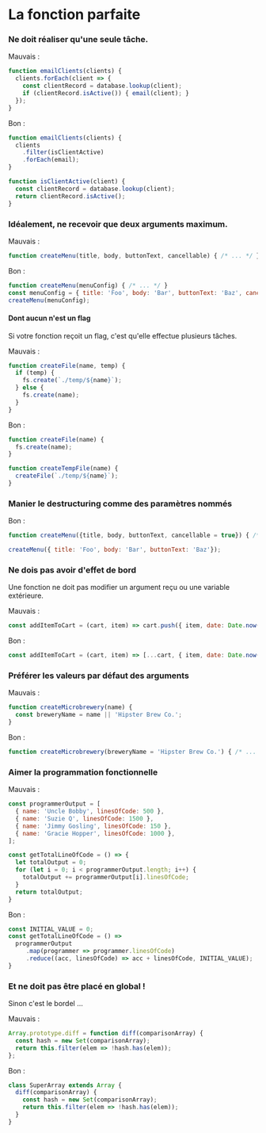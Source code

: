 # La fonction parfaite

### Ne doit réaliser qu'une seule tâche.

Mauvais :
```js
function emailClients(clients) {
  clients.forEach(client => {
    const clientRecord = database.lookup(client);
    if (clientRecord.isActive()) { email(client); }
  });
}
```

Bon :
```js
function emailClients(clients) {
  clients
    .filter(isClientActive)
    .forEach(email);
}

function isClientActive(client) {
  const clientRecord = database.lookup(client);
  return clientRecord.isActive();
}
```

### Idéalement, ne recevoir que deux arguments maximum.

Mauvais :
```js
function createMenu(title, body, buttonText, cancellable) { /* ... */ }
```

Bon :
```js
function createMenu(menuConfig) { /* ... */ }
const menuConfig = { title: 'Foo', body: 'Bar', buttonText: 'Baz', cancellable: true };
createMenu(menuConfig);
```

#### Dont aucun n'est un flag

Si votre fonction reçoit un flag, c'est qu'elle effectue plusieurs tâches.

Mauvais :
```js
function createFile(name, temp) {
  if (temp) {
    fs.create(`./temp/${name}`);
  } else {
    fs.create(name);
  }
}
```

Bon :
```js
function createFile(name) {
  fs.create(name);
}

function createTempFile(name) {
  createFile(`./temp/${name}`);
}
```

### Manier le destructuring comme des paramètres nommés

Bon :
```js
function createMenu({title, body, buttonText, cancellable = true}) { /* ... */ }

createMenu({ title: 'Foo', body: 'Bar', buttonText: 'Baz'});
```

### Ne dois pas avoir d'effet de bord

Une fonction ne doit pas modifier un argument reçu ou une variable extérieure.

Mauvais :
```js
const addItemToCart = (cart, item) => cart.push({ item, date: Date.now() });
```

Bon :
```js
const addItemToCart = (cart, item) => [...cart, { item, date: Date.now() }];
```

### Préférer les valeurs par défaut des arguments

Mauvais :
```js
function createMicrobrewery(name) {
  const breweryName = name || 'Hipster Brew Co.';
}
```

Bon :
```js
function createMicrobrewery(breweryName = 'Hipster Brew Co.') { /* ... */ }
```

### Aimer la programmation fonctionnelle

Mauvais :
```js
const programmerOutput = [
  { name: 'Uncle Bobby', linesOfCode: 500 },
  { name: 'Suzie Q', linesOfCode: 1500 },
  { name: 'Jimmy Gosling', linesOfCode: 150 },
  { name: 'Gracie Hopper', linesOfCode: 1000 },
];

const getTotalLineOfCode = () => {
  let totalOutput = 0;
  for (let i = 0; i < programmerOutput.length; i++) {
    totalOutput += programmerOutput[i].linesOfCode;
  }
  return totalOutput;
}
```

Bon :
```js
const INITIAL_VALUE = 0;
const getTotalLineOfCode = () => 
  programmerOutput
     .map(programmer => programmer.linesOfCode)
     .reduce((acc, linesOfCode) => acc + linesOfCode, INITIAL_VALUE);
}
```
### Et ne doit pas être placé en global !

Sinon c'est le bordel ...

Mauvais :
```js
Array.prototype.diff = function diff(comparisonArray) {
  const hash = new Set(comparisonArray);
  return this.filter(elem => !hash.has(elem));
};
```

Bon :
```js
class SuperArray extends Array {
  diff(comparisonArray) {
    const hash = new Set(comparisonArray);
    return this.filter(elem => !hash.has(elem));
  }
}

```